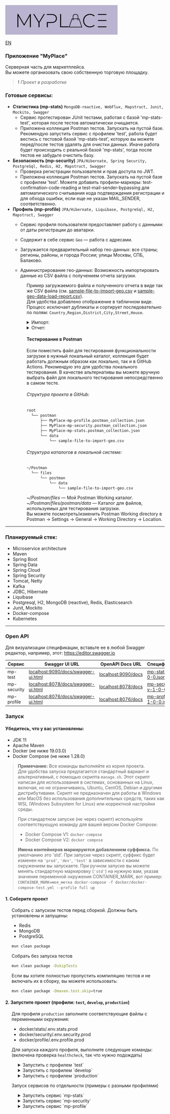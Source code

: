 ![myplace.png](docs/images/logo.png)

[EN](README.md)

### Приложение "MyPlace"
Серверная часть для маркетплейса.  
Вы можете организовать свою собственную торговую площадку.  

> **!** _Проект в разработке_</u>

### Готовые сервисы:
- **Статистика (mp-stats)** `MongoDB-reactive, WebFlux, Mapstruct, Junit, Mockito, Swagger`   
  - Сервис протестирован JUnit тестами, работая с базой 'mp-stats-test', которая после тестов автоматически очищается.  
  - Приложена коллекция Postman тестов. Запускать на пустой базе. Рекомендую запустить сервис с профилем 'test', работа будет вестись с тестовой базой 'mp-stats-test', которую вы можете перед/после тестов удалять для очистки данных. Иначе работа будет происходить с реальной базой 'mp-stats', тогда после тестов не забудьте очистить базу.
- **Безопасность (mp-security)** `JPA/Hibernate, Spring Security, PostgreSql, Redis, H2, Mapstruct, Swagger`  
  - Проверка регистрации пользователя и прав доступа по JWT.  
  - Приложена коллекция Postman тестов. Запускать на пустой базе с профилем 'test'. Можете добавить профили-маркеры: 
    test-confirmation-code-reading и test-mail-sender-bypassing для автоматического считывания кода подтверждения регистрации и для обхода ошибки, если еще не указан MAIL_SENDER, соответственно.
- **Профиль (mp-profile)** `JPA/Hibernate, Liquibase, PostgreSql, H2, Mapstruct, Swagger`
  - Сервис профиля пользователя предоставляет работу с данными: от даты регистрации до аватарки. 
  - Содержит в себе сервис `Geo` — работа с адресами.
  - Загружается предварительный набор гео-данных: все страны; регионы, районы, и города России; улицы Москвы, СПБ, Балаково.
  - Администрирование гео-данных: Возможность импортировать данные из CSV файла с получением отчета загрузки.
  
    <div style="margin-left: 20px;">

      Пример загружаемого файла и полученного отчета в виде так же CSV файла (см. [sample-file-to-import-geo.csv](docs/files/sample-file-to-import-geo.csv) и [sample-geo-data-load-report.csv](docs/files/sample-geo-data-load-report.csv)).  
      Для удобства добавлено отображение в табличном виде.   
      Процесс исключает дубликаты и сортирует последовательно по полям: `Country,Region,District,City,Street,House`.

    <details>
    <summary>Импорт:</summary>
    
      ![sample-file-to-import_geo-data.png](docs/images/sample-file-to-import_geo-data.png)

    </details>

    <details>
    <summary>Отчет:</summary>
      
      ![sample-geo-data-load-report.png](docs/images/sample-geo-data-load-report.png)

    </details>
    
    </div>

    <div style="margin-left: 20px;">

    #### Тестирование в Postman

    Если поместить файл для тестирования функциональности загрузки в нужный локальный каталог, коллекция будет работать должным образом как локально, так и в GitHub Actions. Рекомендую это для удобства локального тестирования. В качестве альтернативы вы можете вручную выбрать файл для локального тестирования непосредственно в самом тесте.  

    ###### Структура проекта в GitHub:

    ```
    root
      └── postman
          ├── MyPlace-mp-profile.postman_collection.json
          ├── MyPlace-mp-security.postman_collection.json
          ├── MyPlace-mp-stats.postman_collection.json
          └── data
              └── sample-file-to-import-geo.csv
    ```

    ###### Структура каталогов в локальной системе:

    ```
    ~/Postman
      └── files
          └── postman
              └── data
                  └── sample-file-to-import-geo.csv
    ```

    _~/Postman/files_ — Мой Postman Working каталог.  
    _~/Postman/files/postman/data_ — Каталог для файлов, используемых для тестирования загрузки.  
    Вы можете посмотреть/изменить Postman Working directory в Postman → Settings → General → Working Directory → Location.
    
    </div>

---

### Планируемый стек:
- Microservice architecture
- Maven
- Spring Boot
- Spring Data
- Spring Cloud
- Spring Security
- Tomcat, Netty
- Kafka
- JDBC, Hibernate
- Liquibase
- Postgresql, H2, MongoDB (reactive), Redis, Elasticsearch
- Junit, Mockito
- Docker-compose
- Kubernetes

---

### Open API

Для визуализации спецификации, вставьте ее в любой Swagger редактор, например, этот: https://editor.swagger.io

| Сервис      | Swagger UI URL                                                             | OpenAPI Docs URL                           | Спецификация                                                                         |
|-------------|----------------------------------------------------------------------------|--------------------------------------------|--------------------------------------------------------------------------------------|
| mp-test     | [localhost:9090/docs/swagger-ui.html](localhost:9090/docs/swagger-ui.html) | [localhost:9090/docs](localhost:9090/docs) | [mp-stats-v-1-0-0.json](docs/specification/mp-stats-service-spec-v-1-0-0.json)       |
| mp-security | [localhost:8078/docs/swagger-ui.html](localhost:8078/docs/swagger-ui.html) | [localhost:8078/docs](localhost:8078/docs) | [mp-security-v-1-0-0.json](docs/specification/mp-security-service-spec-v-1-0-0.json) |
| mp-profile  | [localhost:8076/docs/swagger-ui.html](localhost:8076/docs/swagger-ui.html) | [localhost:8076/docs](localhost:8076/docs) | [mp-profile-v-1-0-0.json](docs/specification/mp-profile-service-spec-v-1-0-0.json)   |

### Запуск

#### Убедитесь, что у вас установлены:
- JDK 11
- Apache Maven
- Docker (не ниже 19.03.0)
- Docker Compose (не ниже 1.28.0)

> **Примечание:** Все команды выполняйте из корня проекта.  
> Для удобства запуска предлагается стандартный вариант и альтернативный, с помощью скрипта `manage.sh`.
> Этот скрипт написан для использования в системах, основанных на Linux, включая, но не ограничиваясь, Ubuntu, CentOS, Debian и другими дистрибутивами.
> Скрипт не предназначен для работы в Windows или MacOS без использования дополнительных средств, таких как WSL (Windows Subsystem for Linux) или корректной настройки среды.  
> 
> При стандартном запуске (не через скрипт) используйте соответствующую команду для вашей версии Docker Compose:
> - Docker Compose V1: `docker-compose`  
> - Docker Compose V2: `docker compose`
>  
> **Имена контейнеров маркируются добавлением суффикса.** По умолчанию это 'std'.
При запуске через скрипт, суффикс будет изменен на `'prod'`, `'dev'`, `'test'` в зависимости с каким окружением вы запускаете.
При ручном запуске вы можете менять стандартную маркировку (`'std'`) на нужную вам, указав значение переменной окружения CONTAINER_MARK, вот пример:  
>`CONTAINER_MARK=моя_метка docker-compose -f docker/docker-compose-test.yml --profile full up`

#### 1. Соберите проект

<div style="margin-left: 20px;">

Собрать с запуском тестов перед сборкой. Должны быть установлены и запущены:
- Redis
- MongoDB
- PostgreSQL

```bash
mvn clean package
```

Собрать без запуска тестов

```bash
mvn clean package -DskipTests
```

Если вы хотите полностью пропустить компиляцию тестов и не включать их в сборку, вы можете использовать:

```bash
mvn clean package -Dmaven.test.skip=true
````

</div>

#### 2. Запустите проект (профили: `test`, `develop`, `production`)

<div style="margin-left: 20px;">

Для профиля `production` заполните соответствующие файлы с переменными окружения:
- docker/stats/.env.stats.prod
- docker/security/.env.security.prod
- docker/profile/.env.profile.prod

 Для запуска каждого профиля, выполните следующие команды:  
 (включена проверка `healthcheck`, так что нужно подождать)

<div style="margin-left: 20px;">

<details>
<summary>Запустить с профилем `test`</summary>

Профиль `test`


  ```bash
  docker-compose -f docker/docker-compose-test.yml --profile full up
  ```
или
  ```bash
  docker/manage.sh test up
  ```

[//]: # (</div>)

</details>

<details>
<summary>Запустить с профилем `develop`</summary>

Профиль `develop`

[//]: # (<div style="margin-left: 20px;">)

 ```bash  
docker-compose -f docker/docker-compose-dev.yml --profile full up
 ```
или
 ```bash
docker/manage.sh dev up
 ```

[//]: # (</div>)

</details>

<details>
<summary>Запустить с профилем `production`</summary>

Профиль `production`

[//]: # (<div style="margin-left: 20px;">)

 ```bash  
docker-compose -f docker/docker-compose-prod.yml --profile full up
 ```
или
 ```bash
docker/manage.sh prod up
 ```

> NOTE: В стандартном варианте (без скрипта) вы можете указать файл переопределения для docker-compose, 
> чтобы установить другие значения для сервисов. Это удобно для тестов в окружении 'production'.  
Пример:
> ```bash
>  docker-compose -f docker/docker-compose-prod.yml -f docker/docker-compose-prod.override.yml --profile full up
>  ```

</details>

</div>

</div>

<div style="margin-left: 20px;">

Запуск сервисов по отдельности (примеры с разными профилями)

<div style="margin-left: 20px;">

<details>
<summary>Запустить сервис `mp-stats`</summary>

Сервис `mp-stats`

<div style="margin-left: 20px;">

Профиль `test`

```bash  
docker-compose -f docker/docker-compose-test.yml --profile stats up
```
или
```bash 
docker/manage.sh test up stats
```

Профиль `develop`

 ```bash  
docker-compose -f docker/docker-compose-dev.yml --profile stats up
 ```
или
 ```bash
docker/manage.sh dev up stats
 ```

Профиль `production`

 ```bash  
docker-compose -f docker/docker-compose-prod.yml --profile stats up
 ```
или
 ```bash
docker/manage.sh prod up stats
 ```

</div>

</details>

<details>
<summary>Запустить сервис `mp-security`</summary>

Сервис `mp-security`

<div style="margin-left: 20px;">

Профиль `test`

```bash  
docker-compose -f docker/docker-compose-test.yml --profile security up
```
или
```bash 
docker/manage.sh test up security
```

Профиль `develop`

 ```bash  
docker-compose -f docker/docker-compose-dev.yml --profile security up
 ```
или
 ```bash
docker/manage.sh dev up security
 ```

Профиль `production`

 ```bash  
docker-compose -f docker/docker-compose-prod.yml --profile security up
 ```
или
 ```bash
docker/manage.sh prod up security
 ```

</div>

</details>

<details>
<summary>Запустить сервис `mp-profile`</summary>

Сервис `mp-profile`

<div style="margin-left: 20px;">

Профиль `test`

```bash  
docker-compose -f docker/docker-compose-test.yml --profile profile up
```
или
```bash 
docker/manage.sh test up profile
```

Профиль `develop`

 ```bash  
docker-compose -f docker/docker-compose-dev.yml --profile profile up
 ```
или
 ```bash
docker/manage.sh dev up profile
 ```

Профиль `production`

 ```bash  
docker-compose -f docker/docker-compose-prod.yml --profile profile up
 ```
или
 ```bash
docker/manage.sh prod up profile
 ```

</div>

</details>

</div>

</div>

